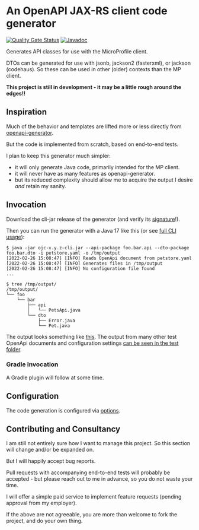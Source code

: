 # An OpenAPI JAX-RS client code generator

[![Quality Gate Status](https://sonarcloud.io/api/project_badges/measure?project=jskov_openapi-jaxrs-client&metric=alert_status)](https://sonarcloud.io/summary/new_code?id=jskov_openapi-jaxrs-client) [![Javadoc](https://img.shields.io/badge/JavaDoc-Online-green)](https://jskov.github.io/openapi-jaxrs-client/)

Generates API classes for use with the MicroProfile client.

DTOs can be generated for use with jsonb, jackson2 (fasterxml), or jackson (codehaus).
So these can be used in other (older) contexts than the MP client.

**This project is still in development - it may be a little rough around the edges!!**

## Inspiration

Much of the behavior and templates are lifted more or less directly from [openapi-generator](https://github.com/OpenAPITools/openapi-generator).

But the code is implemented from scratch, based on end-to-end tests.

I plan to keep this generator much simpler:

 * it will only generate Java code, primarily intended for the MP client.
 * it will never have as many features as openapi-generator.
 * but its reduced complexity should allow me to acquire the output I desire *and* retain my sanity.

## Invocation

Download the cli-jar release of the generator (and verify its [signature](http://keyserver.ubuntu.com/pks/lookup?search=0xF9B879EDFC0AB297588936F49CCE5D89C917DBD4&fingerprint=on&op=index)!).

Then you can run the generator with a Java 17 like this (or see [full CLI usage](./src/docs/Cli.md)):

```console
$ java -jar ojc-x.y.z-cli.jar --api-package foo.bar.api --dto-package foo.bar.dto -i petstore.yaml -o /tmp/output
[2022-02-26 15:08:47] [INFO] Reads OpenApi document from petstore.yaml 
[2022-02-26 15:08:47] [INFO] Generates files in /tmp/output 
[2022-02-26 15:08:47] [INFO] No configuration file found
...

$ tree /tmp/output/
/tmp/output/
└── foo
    └── bar
        ├── api
        │   └── PetsApi.java
        └── dto
            ├── Error.java
            └── Pet.java
```

The output looks something like [this](./src/test/java/mada/tests/e2e/examples/petstore).
The output from many other test OpenApi documents and configuration settings [can be seen in the test folder](./src/test/java/mada/tests/e2e).


### Gradle Invocation

A Gradle plugin will follow at some time. 

## Configuration

The code generation is configured via [options](./src/docs/Configuration.md).


## Contributing and Consultancy

I am still not entirely sure how I want to manage this project. So this section will change and/or be expanded on.

But I will happily accept bug reports.

Pull requests with accompanying end-to-end tests will probably be accepted - but please reach out to me in advance, so you do not waste your time.

I will offer a simple paid service to implement feature requests (pending approval from my employer).

If the above are not agreeable, you are more than welcome to fork the project, and do your own thing.
